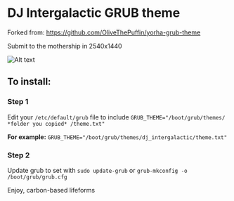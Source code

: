 # DJ Intergalactic GRUB theme

Forked from: https://github.com/OliveThePuffin/yorha-grub-theme

Submit to the mothership in 2540x1440  

![Alt text](preview.png?raw=true "Preview")

## To install:

### Step 1
Edit your `/etc/default/grub` file to include `GRUB_THEME="/boot/grub/themes/ *folder you copied* /theme.txt"`

**For example:** `GRUB_THEME="/boot/grub/themes/dj_intergalactic/theme.txt"`

### Step 2 
Update grub to set with `sudo update-grub` or `grub-mkconfig -o /boot/grub/grub.cfg`

Enjoy, carbon-based lifeforms
